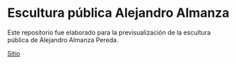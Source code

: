 # Escultura pública Alejandro Almanza

Este repositorio fue elaborado para la previsualización de la escultura pública de Alejandro Almanza Pereda.

[Sitio](https://sbector.com/escultura_almanza/)